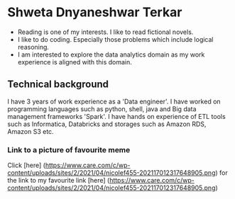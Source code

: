 # Shweta Dnyaneshwar Terkar
* Reading is one of my interests. I like to read fictional novels.
* I like to do coding. Especially those problems which include logical reasoning.
* I am interested to explore the data analytics domain as my work experience is aligned with this domain.
## Technical background
I have 3 years of work experience as a 'Data engineer'. I have worked on programming languages such as python, shell, java and Big data management frameworks 'Spark'. I have hands on experience of ETL tools such as Informatica, Databricks and storages such as Amazon RDS, Amazon S3 etc.
### Link to a picture of favourite meme
Click [here] (https://www.care.com/c/wp-content/uploads/sites/2/2021/04/nicolef455-202117012317648905.png) for the link to my favourite link
[here] (https://www.care.com/c/wp-content/uploads/sites/2/2021/04/nicolef455-202117012317648905.png)

